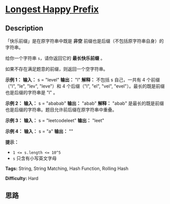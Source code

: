 # [Longest Happy Prefix][title]

## Description

「快乐前缀」是在原字符串中既是  **非空** 前缀也是后缀（不包括原字符串自身）的字符串。

给你一个字符串 `s`，请你返回它的 **最长快乐前缀** 。

如果不存在满足题意的前缀，则返回一个空字符串。



**示例 1：**
            **输入：** s = "level"    **输出：** "l"    **解释：** 不包括 s 自己，一共有 4 个前缀（"l", "le", "lev", "leve"）和 4 个后缀（"l", "el", "vel", "evel"）。最长的既是前缀也是后缀的字符串是 "l" 。    

**示例 2：**
            **输入：** s = "ababab"    **输出：** "abab"    **解释：** "abab" 是最长的既是前缀也是后缀的字符串。题目允许前后缀在原字符串中重叠。    

**示例 3：**
            **输入：** s = "leetcodeleet"    **输出：** "leet"    

**示例 4：**
            **输入：** s = "a"    **输出：** ""    



**提示：**

  * `1 <= s.length <= 10^5`
  * `s` 只含有小写英文字母


**Tags:** String, String Matching, Hash Function, Rolling Hash

**Difficulty:** Hard

## 思路

[title]: https://leetcode-cn.com/problems/longest-happy-prefix
